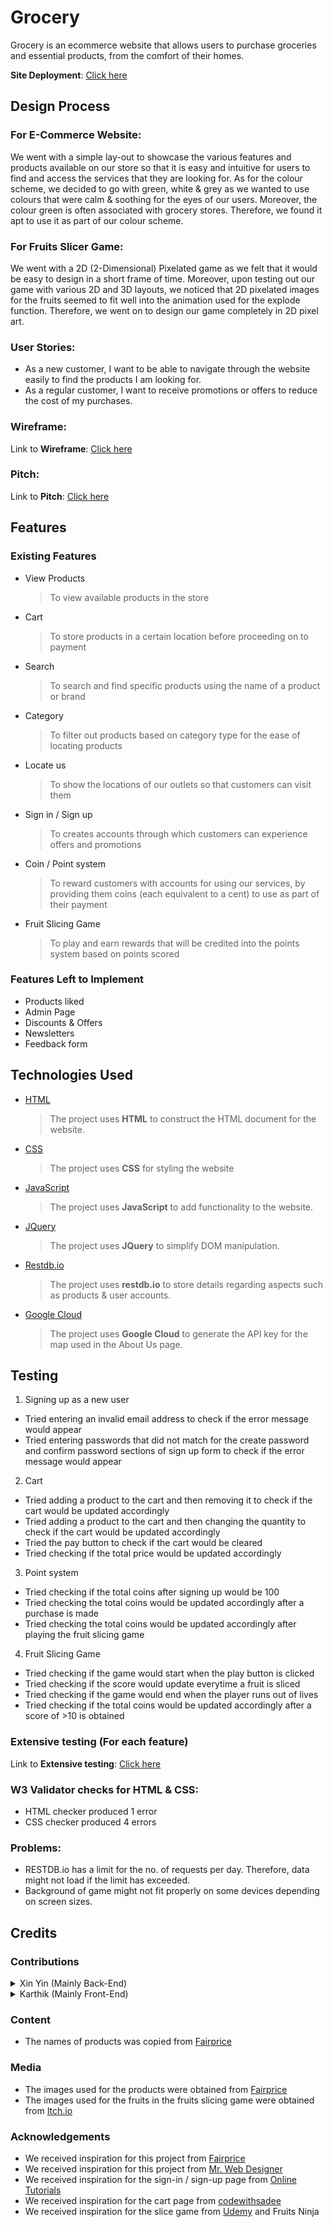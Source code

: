 # Grocery

Grocery is an ecommerce website that allows users to purchase groceries and essential products, from the comfort of their homes.

**Site Deployment**: [Click here](https://wirenotcable.github.io/Asg2/)
 
## Design Process

### For E-Commerce Website:
We went with a simple lay-out to showcase the various features and products available on our store so that it is  easy and intuitive for users to find and access the services that they are looking for. As for the colour scheme, we decided to go with green, white & grey as we wanted to use colours that were calm & soothing for the eyes of our users. Moreover, the colour green is often associated with grocery stores. Therefore, we found it apt to use it as part of our colour scheme.

### For Fruits Slicer Game:
We went with a 2D (2-Dimensional) Pixelated game as we felt that it would be easy to design in a short frame of time. Moreover, upon testing out our game with various 2D and 3D layouts, we noticed that 2D pixelated images for the fruits seemed to fit well into the animation used for the explode function. Therefore, we went on to design our game completely in 2D pixel art.

### User Stories:
- As a new customer, I want to be able to navigate through the website easily to find the products I am looking for.
- As a regular customer, I want to receive promotions or offers to reduce the cost of my purchases.

### Wireframe:
Link to **Wireframe**: [Click here](https://xd.adobe.com/view/fb8966fd-4990-4537-a5d4-e07558fe6d1a-aeda/)

### Pitch: 
Link to **Pitch**: [Click here](https://drive.google.com/drive/folders/1QbsGB4L5N64DsywM0-aP97FUDTaAfbEt?usp=sharing)

## Features
 
### Existing Features
- View Products

  > To view available products in the store
- Cart

  > To store products in a certain location before proceeding on to payment
- Search

  > To search and find specific products using the name of a product or brand
- Category

  > To filter out products based on category type for the ease of locating products
- Locate us

  > To show the locations of our outlets so that customers can visit them
- Sign in / Sign up

  > To creates accounts through which customers can experience offers and promotions
- Coin / Point system

  > To reward customers with accounts for using our services, by providing them coins (each equivalent to a cent) to use as part of their payment
- Fruit Slicing Game

  > To play and earn rewards that will be credited into the points system based on points scored

### Features Left to Implement
- Products liked
- Admin Page
- Discounts & Offers
- Newsletters
- Feedback form

## Technologies Used

- [HTML](https://developer.mozilla.org/en-US/docs/Web/HTML)
  > The project uses **HTML** to construct the HTML document for the website.

- [CSS](https://developer.mozilla.org/en-US/docs/Web/CSS)
  > The project uses **CSS** for styling the website

- [JavaScript](https://www.javascript.com/)
  > The project uses **JavaScript** to add functionality to the website.

- [JQuery](https://jquery.com)
  > The project uses **JQuery** to simplify DOM manipulation.

- [Restdb.io](https://restdb.io/)
  > The project uses **restdb.io** to store details regarding aspects such as products & user accounts.

- [Google Cloud](https://cloud.google.com/)
  > The project uses **Google Cloud** to generate the API key for the map used in the About Us page.

## Testing
1. Signing up as a new user
  - Tried entering an invalid email address to check if the error message would appear
  - Tried entering passwords that did not match for the create password and confirm password sections of sign up form to check if the error message would appear

2. Cart
  - Tried adding a product to the cart and then removing it to check if the cart would be updated accordingly
  - Tried adding a product to the cart and then changing the quantity to check if the cart would be updated accordingly
  - Tried the pay button to check if the cart would be cleared
  - Tried checking if the total price would be updated accordingly

3. Point system
  - Tried checking if the total coins after signing up would be 100
  - Tried checking the total coins would be updated accordingly after a purchase is made
  - Tried checking the total coins would be updated accordingly after playing the fruit slicing game

4. Fruit Slicing Game
  - Tried checking if the game would start when the play button is clicked
  - Tried checking if the score would update everytime a fruit is sliced
  - Tried checking if the game would end when the player runs out of lives
  - Tried checking if the total coins would be updated accordingly after a score of >10 is obtained


### Extensive testing (For each feature)
Link to **Extensive testing**: [Click here](https://docs.google.com/spreadsheets/d/1VFQuwRBjnRbE1Mq0GdWLr-V5l51O4tmYuKnOBXyqfCU/edit?usp=sharing)

### W3 Validator checks for HTML & CSS:
- HTML checker produced 1 error
- CSS checker produced 4 errors

### Problems:
- RESTDB.io has a limit for the no. of requests per day. Therefore, data might not load if the limit has exceeded.
- Background of game might not fit properly on some devices depending on screen sizes.

## Credits

### Contributions
<details><summary>Xin Yin (Mainly Back-End)</summary>
<p>

- Database for user accounts and products
- JavaScript for everything other than search bar & locate us 
- HTML & CSS for sign-in / sign-up page 
- Assisted Karthik with HTML & CSS

</p>
</details>

<details><summary>Karthik (Mainly Front-End)</summary>
<p>

- HTML & CSS for everything other sign-in / sign-up page 
- JavaScript for search bar & locate us
- README.md
- Assisted Xin Yin with JavaScript and Database

</p>
</details>

### Content
- The names of products was copied from [Fairprice](https://www.fairprice.com.sg/)

### Media
- The images used for the products were obtained from [Fairprice](https://www.fairprice.com.sg/)
- The images used for the fruits in the fruits slicing game were obtained from [Itch.io](https://itch.io/)

### Acknowledgements
- We received inspiration for this project from [Fairprice](https://www.fairprice.com.sg/)
- We received inspiration for this project from [Mr. Web Designer](https://www.youtube.com/@MrWebDesignerAnas)
- We received inspiration for the sign-in / sign-up page from [Online Tutorials](https://www.youtube.com/@OnlineTutorialsYT)
- We received inspiration for the cart page from [codewithsadee](https://www.youtube.com/@codewithsadee)
- We received inspiration for the slice game from [Udemy](https://nlbsg.udemy.com/course/complete-web-development-course/learn/lecture/3921036#overview) and Fruits Ninja
